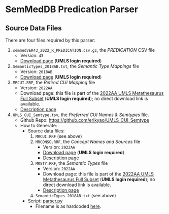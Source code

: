 # SemMedDB Predication Parser

## Source Data Files

There are four files required by this parser:

1. `semmedVER43_2022_R_PREDICATION.csv.gz`, the _PREDICATION_ CSV file
    - Version: `43`
    - [Download page](https://lhncbc.nlm.nih.gov/ii/tools/SemRep_SemMedDB_SKR/SemMedDB_download.html) (**UMLS login required**)
2. `SemanticTypes_2018AB.txt`, the _Semantic Type Mappings_ file
    - Version: `2018AB`
    - [Download page](https://lhncbc.nlm.nih.gov/ii/tools/MetaMap/documentation/SemanticTypesAndGroups.html) (**UMLS login required**)
3. `MRCUI.RRF`, the _Retired CUI Mapping_ file
    - Version: `2022AA`
    - Download page: this file is part of the [2022AA UMLS Metathesaurus Full Subset](https://www.nlm.nih.gov/research/umls/licensedcontent/umlsarchives04.html) (**UMLS login required**); no direct download link is available.
    - [Description page](https://www.ncbi.nlm.nih.gov/books/NBK9685/table/ch03.T.retired_cui_mapping_file_mrcui_rr/)
4. `UMLS_CUI_Semtype.tsv`, the _Preferred CUI Names & Semtypes_ file.
    - Github Repo: https://github.com/erikyao/UMLS_CUI_Semtype
    - How to Generate:
        - Source data files:
            1. `MRCUI.RRF` (see above)
            2. `MRCONSO.RRF`, the _Concept Names and Sources_ file
                - Version: `2022AA`
                - [Download page](https://www.nlm.nih.gov/research/umls/licensedcontent/umlsarchives04.html) (**UMLS login required**)
                - [Description page](https://www.ncbi.nlm.nih.gov/books/NBK9685/table/ch03.T.concept_names_and_sources_file_mr/)
            3. `MRSTY.RRF`, the _Semantic Types_ file
                - Version: `2022AA`
                - Download page: this file is part of the [2022AA UMLS Metathesaurus Full Subset](https://www.nlm.nih.gov/research/umls/licensedcontent/umlsarchives04.html) (**UMLS login required**); no direct download link is available.
                - [Description page](https://www.ncbi.nlm.nih.gov/books/NBK9685/table/ch03.Tf/)
            4. `SemanticTypes_2018AB.txt` (see above)
        - Script: [parser.py](https://github.com/erikyao/UMLS_CUI_Semtype/blob/main/parser.py)
            - Filename is as hardcoded [here](https://github.com/erikyao/UMLS_CUI_Semtype/blob/main/parser.py#L188).